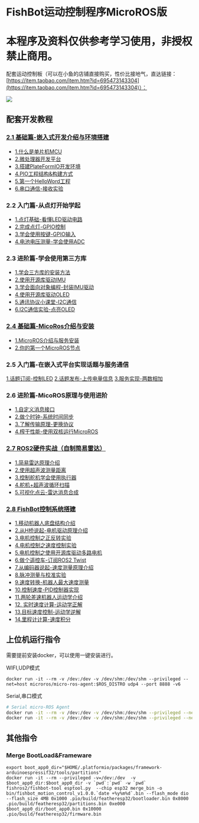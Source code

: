 # FishBot运动控制程序MicroROS版


# 本程序及资料仅供参考学习使用，非授权禁止商用。

配套运动控制板（可以在小鱼的店铺直接购买，性价比接地气，直达链接：[https://item.taobao.com/item.htm?id=695473143304](https://item.taobao.com/item.htm?id=695473143304)）：

![](./docs/images/1670950515258-0c1474f6-2d5a-4030-a1df-87bfdff78ba5-image-resized.png)


## 配套开发教程

### [2.1 基础篇-嵌入式开发介绍与环境搭建](https://fishros.com/d2lros2/#/humble/chapt13/%E7%AB%A0%E8%8A%82%E5%AF%BC%E8%AF%BB) 

- [1.什么是单片机MCU](https://fishros.com/d2lros2/#/humble/chapt13/get_started/1.%E4%BB%80%E4%B9%88%E6%98%AF%E5%8D%95%E7%89%87%E6%9C%BAMCU)
- [2.微处理器开发平台](https://fishros.com/d2lros2/#/humble/chapt13/get_started/2.%E5%8D%95%E7%89%87%E6%9C%BA%E5%BC%80%E5%8F%91%E5%B9%B3%E5%8F%B0)
- [3.搭建PlateFormIO开发环境](https://fishros.com/d2lros2/#/humble/chapt13/get_started/3.%E6%90%AD%E5%BB%BAPlateFormIO%E5%BC%80%E5%8F%91%E7%8E%AF%E5%A2%83)
- [4.PIO工程结构&构建方式](https://fishros.com/d2lros2/#/humble/chapt13/get_started/4.PIO%E5%B7%A5%E7%A8%8B%E7%BB%93%E6%9E%84&%E6%9E%84%E5%BB%BA%E6%96%B9%E5%BC%8F)
- [5.第一个HelloWord工程](https://fishros.com/d2lros2/#/humble/chapt13/get_started/5.%E7%AC%AC%E4%B8%80%E4%B8%AAHelloWord%E5%B7%A5%E7%A8%8B)
- [6.串口通信-接收实验](https://fishros.com/d2lros2/#/humble/chapt13/get_started/6.%E4%B8%B2%E5%8F%A3%E9%80%9A%E4%BF%A1-%E6%8E%A5%E6%94%B6%E5%AE%9E%E9%AA%8C)

### 2.2  入门篇-从点灯开始学起 
- [1.点灯基础-看懂LED驱动电路](https://fishros.com/d2lros2/#/humble/chapt13/basic/1.%E7%82%B9%E7%81%AF%E5%9F%BA%E7%A1%80-%E7%9C%8B%E6%87%82LED%E9%A9%B1%E5%8A%A8%E7%94%B5%E8%B7%AF)
- [2.完成点灯-GPIO控制](https://fishros.com/d2lros2/#/humble/chapt13/basic/2.%E5%AE%8C%E6%88%90%E7%82%B9%E7%81%AFGPIO%E6%8E%A7%E5%88%B6)
- [3.学会使用按键-GPIO输入](https://fishros.com/d2lros2/#/humble/chapt13/basic/3.%E5%AD%A6%E4%BC%9A%E4%BD%BF%E7%94%A8%E6%8C%89%E9%94%AEGPIO%E8%BE%93%E5%85%A5)
- [4.电池电压测量-学会使用ADC](https://fishros.com/d2lros2/#/humble/chapt13/basic/4.%E7%94%B5%E6%B1%A0%E7%94%B5%E5%8E%8B%E6%B5%8B%E9%87%8F-%E5%AD%A6%E4%BC%9A%E4%BD%BF%E7%94%A8ADC)

### 2.3 进阶篇-学会使用第三方库
- [1.学会三方库的安装方法](https://fishros.com/d2lros2/#/humble/chapt13/advance/1.%E5%AD%A6%E4%BC%9A%E5%AE%89%E8%A3%85%E7%AC%AC%E4%B8%89%E6%96%B9%E5%BC%80%E6%BA%90%E5%BA%93)
- [2.使用开源库驱动IMU](https://fishros.com/d2lros2/#/humble/chapt13/advance/2.%E4%BD%BF%E7%94%A8%E5%BC%80%E6%BA%90%E5%BA%93%E9%A9%B1%E5%8A%A8IMU)
- [3.学会面向对象编程-封装IMU驱动](https://fishros.com/d2lros2/#/humble/chapt13/advance/3.%E5%AD%A6%E4%BC%9A%E9%9D%A2%E5%90%91%E5%AF%B9%E8%B1%A1%E7%BC%96%E7%A8%8B-%E5%B0%81%E8%A3%85IMU%E9%A9%B1%E5%8A%A8)
- [4.使用开源库驱动OLED](https://fishros.com/d2lros2/#/humble/chapt13/advance/4.%E4%BD%BF%E7%94%A8%E5%BC%80%E6%BA%90%E5%BA%93%E9%A9%B1%E5%8A%A8OLED)
- [5.通讯协议小课堂-I2C通信](https://fishros.com/d2lros2/#/humble/chapt13/advance/5.%E9%80%9A%E8%AE%AF%E5%8D%8F%E8%AE%AE%E5%B0%8F%E8%AF%BE%E5%A0%82-I2C%E9%80%9A%E4%BF%A1)
- [6.I2C通信实验-点亮OLED](https://fishros.com/d2lros2/#/humble/chapt13/advance/6.I2C%E9%80%9A%E4%BF%A1%E5%AE%9E%E9%AA%8C-%E7%82%B9%E4%BA%AEOLED)

### [2.4 基础篇-MicoRos介绍与安装](https://fishros.com/d2lros2/#/humble/chapt14/%E7%AB%A0%E8%8A%82%E5%AF%BC%E8%AF%BB)

- [1.MicroROS介绍与服务安装](https://fishros.com/d2lros2/#/humble/chapt14/basic/1.MicroROS%E4%BB%8B%E7%BB%8D%E4%B8%8E%E6%9C%8D%E5%8A%A1%E5%AE%89%E8%A3%85)
- [2.你的第一个MicroROS节点](https://fishros.com/d2lros2/#/humble/chapt14/basic/2.%E4%BD%A0%E7%9A%84%E7%AC%AC%E4%B8%80%E4%B8%AAMicroROS%E8%8A%82%E7%82%B9)

### 2.5 入门篇-在嵌入式平台实现话题与服务通信
[1.话题订阅-控制LED](https://fishros.com/d2lros2/#/humble/chapt14/get_started/1.%E8%AF%9D%E9%A2%98%E8%AE%A2%E9%98%85-%E6%8E%A7%E5%88%B6LED)
[2.话题发布-上传电量信息](https://fishros.com/d2lros2/#/humble/chapt14/get_started/2.MicroROS-%E8%AF%9D%E9%A2%98%E5%8F%91%E5%B8%83%E5%AE%9E%E7%8E%B0)
[3.服务实现-两数相加](https://fishros.com/d2lros2/#/humble/chapt14/get_started/3.MicroROS-%E6%9C%8D%E5%8A%A1%E9%80%9A%E4%BF%A1%E6%9C%8D%E5%8A%A1%E7%AB%AF%E5%AE%9E%E7%8E%B0)

### 2.6 进阶篇-MicoROS原理与使用进阶
- [1.自定义消息接口](https://fishros.com/d2lros2/#/humble/chapt14/advance/1.%E6%8E%A7%E5%88%B6OLED-%E8%87%AA%E5%AE%9A%E4%B9%89%E6%B6%88%E6%81%AF%E6%8E%A5%E5%8F%A3)
- [2.做个时钟-系统时间同步](https://fishros.com/d2lros2/#/humble/chapt14/advance/2.%E5%81%9A%E4%B8%AA%E6%97%B6%E9%92%9F-%E7%B3%BB%E7%BB%9F%E6%97%B6%E9%97%B4%E5%90%8C%E6%AD%A5)
- [3.了解传输原理-更换协议](https://fishros.com/d2lros2/#/humble/chapt14/advance/3.%E6%97%A0%E7%BA%BF%E9%80%9A%E8%AE%AF-%E4%BA%86%E8%A7%A3%E4%BC%A0%E8%BE%93%E5%8E%9F%E7%90%86)
- [4.榨干性能-使用双核运行MicroROS](https://fishros.com/d2lros2/#/humble/chapt14/advance/4.%E6%A6%A8%E5%B9%B2%E6%80%A7%E8%83%BD-%E4%BD%BF%E7%94%A8%E5%8F%8C%E6%A0%B8%E8%BF%90%E8%A1%8CMicroROS)

### [2.7  ROS2硬件实战（自制简易雷达）](https://fishros.com/d2lros2/#/humble/chapt15/%E7%AB%A0%E8%8A%82%E5%AF%BC%E8%AF%BB)
- [1.简易雷达原理介绍](https://fishros.com/d2lros2/#/humble/chapt15/1.%E7%AE%80%E6%98%93%E9%9B%B7%E8%BE%BE%E5%8E%9F%E7%90%86%E4%BB%8B%E7%BB%8D)
- [2.使用超声波测量距离](https://fishros.com/d2lros2/#/humble/chapt15/2.%E6%B5%8B%E9%87%8F%E8%B7%9D%E7%A6%BB%E5%AD%A6%E4%BC%9A%E8%B6%85%E5%A3%B0%E6%B3%A2%E4%BC%A0%E6%84%9F%E5%99%A8)
- [3.控制舵机学会使用执行器](https://fishros.com/d2lros2/#/humble/chapt15/3.%E6%8E%A7%E5%88%B6%E8%88%B5%E6%9C%BA%E5%AD%A6%E4%BC%9A%E4%BD%BF%E7%94%A8%E6%89%A7%E8%A1%8C%E5%99%A8)
- [4.舵机+超声波循环扫描](https://fishros.com/d2lros2/#/humble/chapt15/4.%E8%88%B5%E6%9C%BA+%E8%B6%85%E5%A3%B0%E6%B3%A2%E5%BE%AA%E7%8E%AF%E6%89%AB%E6%8F%8F)
- [5.可视化点云-雷达消息合成](https://fishros.com/d2lros2/#/humble/chapt15/5.%E5%8F%AF%E8%A7%86%E5%8C%96%E7%82%B9%E4%BA%91-%E9%9B%B7%E8%BE%BE%E6%B6%88%E6%81%AF%E5%90%88%E6%88%90)

### [2.8 FishBot控制系统搭建](https://fishros.com/d2lros2/#/humble/chapt16/%E7%AB%A0%E8%8A%82%E5%AF%BC%E8%AF%BB)

- [1.移动机器人底盘结构介绍](https://fishros.com/d2lros2/#/humble/chapt16/1.%E7%A7%BB%E5%8A%A8%E6%9C%BA%E5%99%A8%E4%BA%BA%E5%BA%95%E7%9B%98%E7%BB%93%E6%9E%84%E4%BB%8B%E7%BB%8D)
- [2.从H桥说起-电机驱动原理介绍](https://fishros.com/d2lros2/#/humble/chapt16/2.%E4%BB%8EH%E6%A1%A5%E8%AF%B4%E8%B5%B7-%E7%94%B5%E6%9C%BA%E9%A9%B1%E5%8A%A8%E5%8E%9F%E7%90%86%E4%BB%8B%E7%BB%8D)
- [3.电机控制之正反转实验](https://fishros.com/d2lros2/#/humble/chapt16/3.%E7%94%B5%E6%9C%BA%E6%8E%A7%E5%88%B6%E4%B9%8B%E6%AD%A3%E5%8F%8D%E8%BD%AC%E5%AE%9E%E9%AA%8C)
- [4.电机控制之速度控制实验](https://fishros.com/d2lros2/#/humble/chapt16/4.%E7%94%B5%E6%9C%BA%E6%8E%A7%E5%88%B6%E4%B9%8B%E9%80%9F%E5%BA%A6%E6%8E%A7%E5%88%B6%E5%AE%9E%E9%AA%8C)
- [5.电机控制之使用开源库驱动多路电机](https://fishros.com/d2lros2/#/humble/chapt16/5.%E7%94%B5%E6%9C%BA%E6%8E%A7%E5%88%B6%E4%B9%8B%E4%BD%BF%E7%94%A8%E5%BC%80%E6%BA%90%E5%BA%93%E9%A9%B1%E5%8A%A8%E5%A4%9A%E8%B7%AF%E7%94%B5%E6%9C%BA)
- [6.做个遥控车-订阅ROS2 Twist](https://fishros.com/d2lros2/#/humble/chapt16/6.%E5%81%9A%E4%B8%AA%E9%81%A5%E6%8E%A7%E8%BD%A6-%E8%AE%A2%E9%98%85ROS2Twist)
- [7.从编码器说起-速度测量原理介绍](https://fishros.com/d2lros2/#/humble/chapt16/7.%E9%80%9F%E5%BA%A6%E6%B5%8B%E9%87%8F-%E5%AD%A6%E4%BC%9A%E4%BD%BF%E7%94%A8%E7%BC%96%E7%A0%81%E5%99%A8)
- [8.脉冲测量与校准实验](https://fishros.com/d2lros2/#/humble/chapt16/8.%E8%84%89%E5%86%B2%E6%B5%8B%E9%87%8F%E4%B8%8E%E6%A0%A1%E5%87%86%E5%AE%9E%E9%AA%8C)
- [9.速度转换-机器人最大速度测量](https://fishros.com/d2lros2/#/humble/chapt16/9.%E9%80%9F%E5%BA%A6%E8%BD%AC%E6%8D%A2-%E6%9C%BA%E5%99%A8%E4%BA%BA%E6%9C%80%E5%A4%A7%E9%80%9F%E5%BA%A6%E6%B5%8B%E9%87%8F)
- [10.控制速度-PID控制器实现](https://fishros.com/d2lros2/#/humble/chapt16/10.%E6%8E%A7%E5%88%B6%E9%80%9F%E5%BA%A6-PID%E6%8E%A7%E5%88%B6%E5%99%A8%E5%AE%9E%E7%8E%B0)
- [11.两轮差速机器人运动学介绍](https://fishros.com/d2lros2/#/humble/chapt16/11.%E4%B8%A4%E8%BD%AE%E5%B7%AE%E9%80%9F%E8%BF%90%E5%8A%A8%E5%AD%A6%E4%BB%8B%E7%BB%8D)
- [12. 实时速度计算-运动学正解](https://fishros.com/d2lros2/#/humble/chapt16/12.%E5%AE%9E%E6%97%B6%E9%80%9F%E5%BA%A6%E8%AE%A1%E7%AE%97-%E8%BF%90%E5%8A%A8%E5%AD%A6%E6%AD%A3%E8%A7%A3)
- [13.目标速度控制-运动学逆解](https://fishros.com/d2lros2/#/humble/chapt16/13.%E7%9B%AE%E6%A0%87%E9%80%9F%E5%BA%A6%E6%8E%A7%E5%88%B6-%E8%BF%90%E5%8A%A8%E5%AD%A6%E9%80%86%E8%A7%A3)
- [14.里程计计算-速度积分](https://fishros.com/d2lros2/#/humble/chapt16/14.%E9%87%8C%E7%A8%8B%E8%AE%A1%E8%AE%A1%E7%AE%97-%E9%80%9F%E5%BA%A6%E7%A7%AF%E5%88%86)



## 上位机运行指令

需要提前安装docker，可以使用一键安装进行。


WIFI,UDP模式

```
docker run -it --rm -v /dev:/dev -v /dev/shm:/dev/shm --privileged --net=host microros/micro-ros-agent:$ROS_DISTRO udp4 --port 8888 -v6
```

Serial,串口模式

```bash
# Serial micro-ROS Agent
docker run -it --rm -v /dev:/dev -v /dev/shm:/dev/shm --privileged --net=host microros/micro-ros-agent:$ROS_DISTRO serial --dev /dev/ttyUSB0 -v6 -b 921600
docker run -it --rm -v /dev:/dev -v /dev/shm:/dev/shm --privileged --net=host microros/micro-ros-agent:$ROS_DISTRO serial --dev /dev/ttyUSB0 -v6 -b 115200
```

## 其他指令 

### Merge BootLoad&Frameware

```
export boot_app0_dir="$HOME/.platformio/packages/framework-arduinoespressif32/tools/partitions"
docker run -it --rm --privileged -v=/dev:/dev  -v $boot_app0_dir:$boot_app0_dir -v `pwd`:`pwd` -w `pwd` fishros2/fishbot-tool esptool.py  --chip esp32 merge_bin -o bin/fishbot_motion_control_v1.0.0.`date +%y%m%d`.bin --flash_mode dio --flash_size 4MB 0x1000 .pio/build/featheresp32/bootloader.bin 0x8000 .pio/build/featheresp32/partitions.bin 0xe000 $boot_app0_dir/boot_app0.bin 0x10000 .pio/build/featheresp32/firmware.bin
```